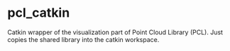# pcl_catkin
Catkin wrapper of the visualization part of Point Cloud Library (PCL).
Just copies the shared library into the catkin workspace.
